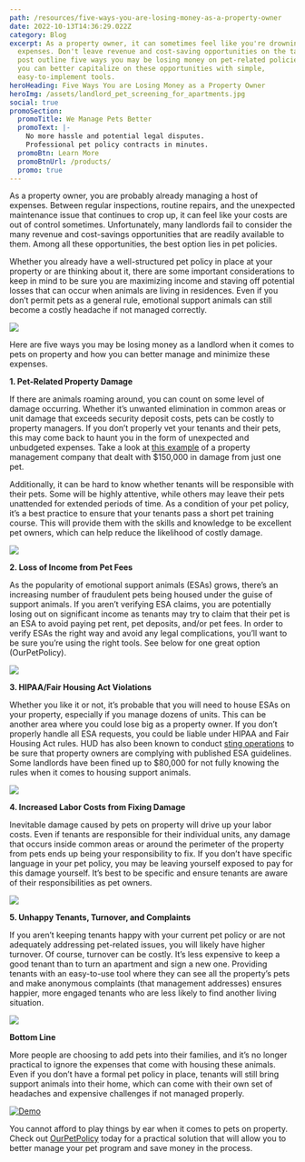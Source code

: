 ```yaml
---
path: /resources/five-ways-you-are-losing-money-as-a-property-owner
date: 2022-10-13T14:36:29.022Z
category: Blog
excerpt: As a property owner, it can sometimes feel like you're drowning in
  expenses. Don't leave revenue and cost-saving opportunities on the table! This
  post outline five ways you may be losing money on pet-related policies and how
  you can better capitalize on these opportunities with simple,
  easy-to-implement tools.
heroHeading: Five Ways You are Losing Money as a Property Owner
heroImg: /assets/landlord_pet_screening_for_apartments.jpg
social: true
promoSection:
  promoTitle: We Manage Pets Better
  promoText: |-
    No more hassle and potential legal disputes. 
    Professional pet policy contracts in minutes.
  promoBtn: Learn More
  promoBtnUrl: /products/
  promo: true
---
```

As a property owner, you are probably already managing a host of expenses. Between regular inspections, routine repairs, and the unexpected maintenance issue that continues to crop up, it can feel like your costs are out of control sometimes. Unfortunately, many landlords fail to consider the many revenue and cost-savings opportunities that are readily available to them. Among all these opportunities, the best option lies in pet policies. 

Whether you already have a well-structured pet policy in place at your property or are thinking about it, there are some important considerations to keep in mind to be sure you are maximizing income and staving off potential losses that can occur when animals are living in residences. Even if you don’t permit pets as a general rule, emotional support animals can still become a costly headache if not managed correctly. 

![](/assets/pet_management_for_properties.png)

Here are five ways you may be losing money as a landlord when it comes to pets on property and how you can better manage and minimize these expenses.

**1. Pet-Related Property Damage**

If there are animals roaming around, you can count on some level of damage occurring. Whether it’s unwanted elimination in common areas or unit damage that exceeds security deposit costs, pets can be costly to property managers. If you don’t properly vet your tenants and their pets, this may come back to haunt you in the form of unexpected and unbudgeted expenses. Take a look at [this example](https://www.instagram.com/reel/Ce6sJGAsqUp/) of a property management company that dealt with $150,000 in damage from just one pet.

Additionally, it can be hard to know whether tenants will be responsible with their pets. Some will be highly attentive, while others may leave their pets unattended for extended periods of time. As a condition of your pet policy, it’s a best practice to ensure that your tenants pass a short pet training course. This will provide them with the skills and knowledge to be excellent pet owners, which can help reduce the likelihood of costly damage.

![](/assets/apartment_pet_management.png)

**2. Loss of Income from Pet Fees**

As the popularity of emotional support animals (ESAs) grows, there’s an increasing number of fraudulent pets being housed under the guise of support animals. If you aren’t verifying ESA claims, you are potentially losing out on significant income as tenants may try to claim that their pet is an ESA to avoid paying pet rent, pet deposits, and/or pet fees. In order to verify ESAs the right way and avoid any legal complications, you’ll want to be sure you’re using the right tools. See below for one great option (OurPetPolicy).

![](/assets/esa_verification.png)

**3. HIPAA/Fair Housing Act Violations** 

Whether you like it or not, it’s probable that you will need to house ESAs on your property, especially if you manage dozens of units. This can be another area where you could lose big as a property owner. If you don’t properly handle all ESA requests, you could be liable under HIPAA and Fair Housing Act rules. HUD has also been known to conduct [sting operations](https://youtu.be/1m-TfVdiPGc) to be sure that property owners are complying with published ESA guidelines. Some landlords have been fined up to $80,000 for not fully knowing the rules when it comes to housing support animals.

![](/assets/pet_screening_for_apartments.png)

**4. Increased Labor Costs from Fixing Damage**

Inevitable damage caused by pets on property will drive up your labor costs. Even if tenants are responsible for their individual units, any damage that occurs inside common areas or around the perimeter of the property from pets ends up being your responsibility to fix. If you don’t have specific language in your pet policy, you may be leaving yourself exposed to pay for this damage yourself. It’s best to be specific and ensure tenants are aware of their responsibilities as pet owners.

![](/assets/tenant_screening.png)

**5. Unhappy Tenants, Turnover, and Complaints**

If you aren’t keeping tenants happy with your current pet policy or are not adequately addressing pet-related issues, you will likely have higher turnover. Of course, turnover can be costly. It’s less expensive to keep a good tenant than to turn an apartment and sign a new one. Providing tenants with an easy-to-use tool where they can see all the property’s pets and make anonymous complaints (that management addresses) ensures happier, more engaged tenants who are less likely to find another living situation.

![](/assets/pet_management_software_rentals.png)

**Bottom Line**

More people are choosing to add pets into their families, and it’s no longer practical to ignore the expenses that come with housing these animals. Even if you don’t have a formal pet policy in place, tenants will still bring support animals into their home, which can come with their own set of headaches and expensive challenges if not managed properly.

[![Demo](/assets/pet_management_software_for_properties.jpg "Demo")](https://landlordtech.com/request-demo/)

You cannot afford to play things by ear when it comes to pets on property. Check out [OurPetPolicy](https://landlordtech.com/products) today for a practical solution that will allow you to better manage your pet program and save money in the process.